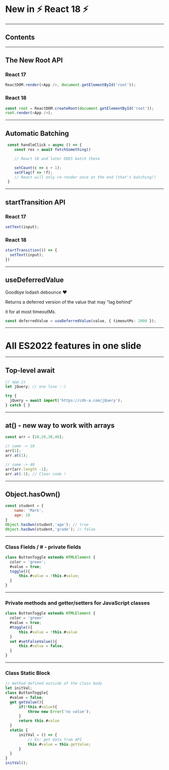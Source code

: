 <!-- classes: title -->
<!-- section-title: New in ⚡️ React 18 ⚡️ -->
# New in ⚡️ React 18 ⚡️

---
## Contents

<!-- contents -->

---

<!-- classes: title -->
<!-- section-title: The New Root API -->
## The New Root API


### React 17

```ts
ReactDOM.render(<App />, document.getElementById('root'));
```

### React 18

```ts
const root = ReactDOM.createRoot(document.getElementById('root'));
root.render(<App />);
```

---
<!-- classes: title -->
<!-- section-title: Automatic Batching -->
## Automatic Batching

```ts
 const handleClick = async () => {
    const res = await fetchSomething()

    // React 18 and later DOES batch these

    setCount(c => c + 1);
    setFlag(f => !f);
    // React will only re-render once at the end (that's batching!)
 }
```

---
<!-- classes: title -->
<!-- section-title: startTransition API -->
## startTransition API

### React 17

```ts
setText(input);
```

### React 18

```ts
startTransition(() => {
  setText(input);
})
```

---
<!-- classes: title -->
<!-- section-title: useDeferredValue -->
## useDeferredValue

Goodbye lodash debounce ❤️

Returns a deferred version of the value that may “lag behind”

it for at most timeoutMs.

```ts
const deferredValue = useDeferredValue(value, { timeoutMs: 2000 });
```

---
<!-- classes: title -->
<!-- section-title: All ES2022 features in one slide -->
# All ES2022 features in one slide

---
<!-- classes: title -->
<!-- section-title: Top-level await -->
## Top-level await

```js
// app.js
let jQuery; // one love :-)

try {
  jQuery = await import('https://cdn-a.com/jQuery');
} catch { }
```

---
<!-- classes: title -->
<!-- section-title: at() -->
## at() - new way to work with arrays

```js
const arr = [10,20,30,40];

// same -> 10
arr[1];
arr.at(1);

// same -> 40
arr[arr.length -1];
arr.at(-1); // Clear code !
```

---
<!-- classes: title -->
<!-- section-title: Object.hasOwn() -->
## Object.hasOwn()

```js
const student = {
    name: 'Mark',
    age: 18
}
Object.hasOwn(student,'age'); // true
Object.hasOwn(student,'grade'); // false
```

---
<!-- classes: title -->
<!-- section-title: Class Fields -->
### Class Fields / **#** - private fields

```js
class ButtonToggle extends HTMLElement {
  color = 'green';
  #value = true;
  toggle(){
      this.#value = !this.#value;
  }
}
```

---
<!-- classes: title -->
<!-- section-title: Private methods -->
### Private methods and getter/setters for JavaScript classes

```js
class ButtonToggle extends HTMLElement {
  color = 'green'
  #value = true;
  #toggle(){
      this.#value = !this.#value
  }
  set #setFalseValue(){
      this.#value = false;
  }
}
```
---
<!-- classes: title -->
<!-- section-title: Class Static Block -->
### Class Static Block

```js
// method defined outside of the class body
let initVal;
class ButtonToggle{
  #value = false;
  get getValue(){
      if(!this.#value){
          throw new Error('no value');
      }
      return this.#value
  }
  static {
      initVal = () => {
          // Ex: get data from API
          this.#value = this.getValue;
      }
  }
}
initVal();
```